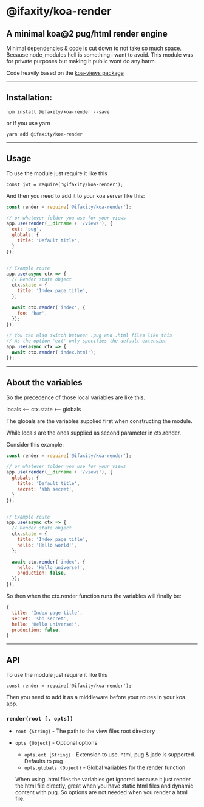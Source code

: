 @ifaxity/koa-render
===================

## A minimal koa@2 pug/html render engine

Minimal dependencies & code is cut down to not take so much space.
Because node_modules hell is something i want to avoid.
This module was for private purposes but making it public wont do any harm.

Code heavily based on the [koa-views package](https://www.npmjs.com/package/koa-views)

------------------
## Installation:

`npm install @ifaxity/koa-render --save`

or if you use yarn

`yarn add @ifaxity/koa-render`

--------
## Usage

To use the module just require it like this

`const jwt = require('@ifaxity/koa-render');`

And then you need to add it to your koa server like this:

```js
const render = require('@ifaxity/koa-render');

// or whatever folder you use for your views
app.use(render(__dirname + '/views'), {
  ext: 'pug',
  globals: {
    title: 'Default title',
  }
});


// Example route
app.use(async ctx => {
  // Render state object
  ctx.state = {
    title: 'Index page title',
  };

  await ctx.render('index', {
    foo: 'bar',
  });
});

// You can also switch between .pug and .html files like this
// As the option 'ext' only specifies the default extension
app.use(async ctx => {
  await ctx.render('index.html');
});
```


-----------------
## About the variables

So the precedence of those local variables are like this.

locals <-- ctx.state <-- globals

The globals are the variables supplied first when constructing the module.

While locals are the ones supplied as second parameter in ctx.render.

Consider this example:
```js
const render = require('@ifaxity/koa-render');

// or whatever folder you use for your views
app.use(render(__dirname + '/views'), {
  globals: {
    title: 'Default title',
    secret: 'shh secret',
  }
});


// Example route
app.use(async ctx => {
  // Render state object
  ctx.state = {
    title: 'Index page title',
    hello: 'Hello world!',
  };

  await ctx.render('index', {
    hello: 'Hello universe!',
    production: false,
  });
});
```

So then when the ctx.render function runs the variables will finally be:

```js
{
  title: 'Index page title',
  secret: 'shh secret',
  hello: 'Hello universe!',
  production: false,
}
```

-----------------
## API

To use the module just require it like this

`const render = require('@ifaxity/koa-render');`

Then you need to add it as a middleware before your routes in your koa app.

### `render(root [, opts])`

* `root {String}` - The path to the view files root directory
* `opts {Object}` - Optional options
  * `opts.ext {String}` - Extension to use. html, pug & jade is supported. Defaults to pug
  * `opts.globals {Object}` - Global variables for the render function

  When using .html files the variables get ignored because it just render the html file directly, great when you have static html files and dynamic content with pug.
  So options are not needed when you render a html file.
  
